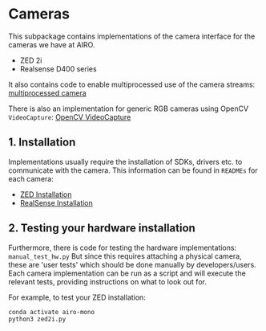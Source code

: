 
# Cameras
This subpackage contains implementations of the camera interface for the cameras we have at AIRO.

- ZED 2i
- Realsense D400 series

It also contains code to enable multiprocessed use of the camera streams: [multiprocessed camera](./multiprocess/)

There is also an implementation for generic RGB cameras using OpenCV `VideoCapture`: [OpenCV VideoCapture](./opencv_videocapture/)

## 1. Installation
Implementations usually require the installation of SDKs, drivers etc. to communicate with the camera.
This information can be found in `READMEs` for each camera:
* [ZED Installation](zed/installation.md)
* [RealSense Installation](realsense/realsense_installation.md)


## 2. Testing your hardware installation
Furthermore, there is code for testing the hardware implementations: `manual_test_hw.py`
But since this requires attaching a physical camera, these are 'user tests' which should be done manually by developers/users.
Each camera implementation can be run as a script and will execute the relevant tests, providing instructions on what to look out for.

For example, to test your ZED installation:
```
conda activate airo-mono
python3 zed2i.py
```